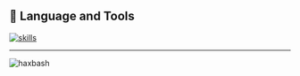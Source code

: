## 🔨 Language and Tools
[![skills](https://skillicons.dev/icons?i=typescript,javascript,python,html,css,nodejs,mongodb,vscode,sublime)](https://skillicons.dev)

---
![haxbash](https://github-readme-stats.vercel.app/api?username=haxbash&theme=nord&show_icons=true)

